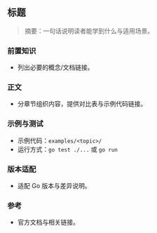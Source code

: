 
## 标题

> 摘要：一句话说明读者能学到什么与适用场景。

### 前置知识

- 列出必要的概念/文档链接。

### 正文

- 分章节组织内容，提供对比表与示例代码链接。

### 示例与测试

- 示例代码：`examples/<topic>/`
- 运行方式：`go test ./...` 或 `go run`

### 版本适配

- 适配 Go 版本与差异说明。

### 参考

- 官方文档与相关链接。
